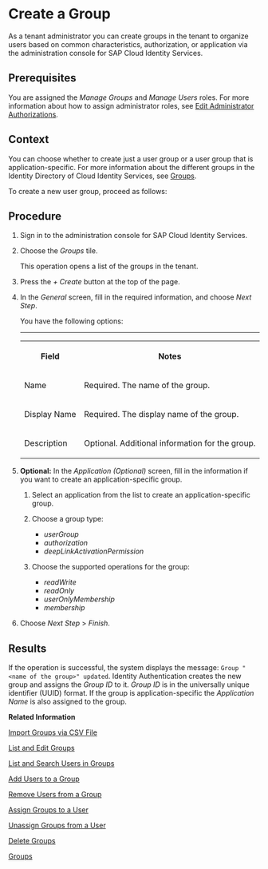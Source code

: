 <!-- loiob1b638d6724e4dc48ee3e116263f567c -->

# Create a Group

As a tenant administrator you can create groups in the tenant to organize users based on common characteristics, authorization, or application via the administration console for SAP Cloud Identity Services.



## Prerequisites

You are assigned the *Manage Groups* and *Manage Users* roles. For more information about how to assign administrator roles, see [Edit Administrator Authorizations](edit-administrator-authorizations-86ee374.md).



## Context

You can choose whether to create just a user group or a user group that is application-specific. For more information about the different groups in the Identity Directory of Cloud Identity Services, see [Groups](../groups-d93be69.md).

To create a new user group, proceed as follows:



## Procedure

1.  Sign in to the administration console for SAP Cloud Identity Services.

2.  Choose the *Groups* tile.

    This operation opens a list of the groups in the tenant.

3.  Press the *\+ Create* button at the top of the page.

4.  In the *General* screen, fill in the required information, and choose *Next Step*.

    You have the following options:

    ****


    <table>
    <tr>
    <th valign="top">

    Field
    
    </th>
    <th valign="top">

    Notes
    
    </th>
    </tr>
    <tr>
    <td valign="top">
    
    Name
    
    </td>
    <td valign="top">
    
    Required. The name of the group.
    
    </td>
    </tr>
    <tr>
    <td valign="top">
    
    Display Name
    
    </td>
    <td valign="top">
    
    Required. The display name of the group.
    
    </td>
    </tr>
    <tr>
    <td valign="top">
    
    Description
    
    </td>
    <td valign="top">
    
    Optional. Additional information for the group.
    
    </td>
    </tr>
    </table>
    
5.  **Optional:** In the *Application \(Optional\)* screen, fill in the information if you want to create an application-specific group.

    1.  Select an application from the list to create an application-specific group.

    2.  Choose a group type:

        -   *userGroup*
        -   *authorization*
        -   *deepLinkActivationPermission*

    3.  Choose the supported operations for the group:

        -   *readWrite*
        -   *readOnly*
        -   *userOnlyMembership*
        -   *membership*


6.  Choose *Next Step* \> *Finish*.




<a name="loiob1b638d6724e4dc48ee3e116263f567c__result_mfg_cxk_pkb"/>

## Results

If the operation is successful, the system displays the message: `Group "<name of the group>" updated`. Identity Authentication creates the new group and assigns the *Group ID* to it. *Group ID* is in the universally unique identifier \(UUID\) format. If the group is application-specific the *Application Name* is also assigned to the group.

**Related Information**  


[Import Groups via CSV File](import-groups-via-csv-file-daf96bd.md "As a tenant administrator, you can create new groups or update existing ones with the assigned users, via a CSV file upload.")

[List and Edit Groups](list-and-edit-groups-5e8a55c.md "As a tenant administrator, you can list and edit information about the groups in a tenant in the administration console for SAP Cloud Identity Services.")

[List and Search Users in Groups](list-and-search-users-in-groups-4ac340a.md "As a tenant administrator, you can list and view information about the users in a group in a tenant in the administration console for SAP Cloud Identity Services.")

[Add Users to a Group](add-users-to-a-group-d2e1a01.md "As a tenant administrator, you can add one or more users created for a specific tenant to a group via the administration console for SAP Cloud Identity Services.")

[Remove Users from a Group](remove-users-from-a-group-301fdb7.md "As a tenant administrator, you can remove one, more than one, or all users added to a group via the administration console for SAP Cloud Identity Services.")

[Assign Groups to a User](assign-groups-to-a-user-bfdeb9c.md "As a tenant administrator, you can assign one or more groups created for a specific tenant to a user via the administration console for SAP Cloud Identity Services.")

[Unassign Groups from a User](unassign-groups-from-a-user-4353735.md "As a tenant administrator, you can unassign one or more groups that are assigned to a user via the administration console for SAP Cloud Identity Services.")

[Delete Groups](delete-groups-9853912.md "As a tenant administrator, you can delete one or more groups in administration console for SAP Cloud Identity Services.")

[Groups](../groups-d93be69.md "SAP Cloud Identity Services offers groups to organize users based on common characteristics, authorization, or application. Use them to efficiently manage user access and permissions within your organization's SAP Cloud Identity Services environment.")

